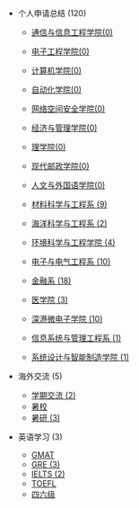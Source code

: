 - 个人申请总结 (120)

  - [通信与信息工程学院(0)](grad-application/通信与信息工程学院/README.md)

  - [电子工程学院(0)](grad-application/电子工程学院/README.md)

  - [计算机学院(0)](grad-application/计算机学院/README.md)

  - [自动化学院(0)](grad-application/自动化学院/README.md)

  - [网络空间安全学院(0)](grad-application/网络空间安全学院/README.md)

  - [经济与管理学院(0)](grad-application/经济与管理学院/README.md)

  - [理学院(0)](grad-application/理学院/README.md)

  - [现代邮政学院(0)](grad-application/现代邮政学院/README.md)

  - [人文与外国语学院(0)](grad-application/人文与外国语学院/README.md)

  - [材料科学与工程系 (9)](grad-application/materials-science-and-engineering/README.md)

  - [海洋科学与工程系 (2)](grad-application/marine-science-and-engineering/README.md)

  - [环境科学与工程学院 (4)](grad-application/environmental-science-and-engineering/README.md)

  - [电子与电气工程系 (10)](grad-application/electronic-and-electrical-engineering/README.md)

  - [金融系 (18)](grad-application/finance/README.md)

  - [医学院 (3)](grad-application/medicine/README.md)

  - [深港微电子学院 (10)](grad-application/microelectronics/README.md)

  - [信息系统与管理工程系 (1)](grad-application/information-systems-and-management-engineering/README.md)

  - [系统设计与智能制造学院 (1)](grad-application/sdim/README.md)

- 海外交流 (5)

  - [学期交流 (2)](oversea-program/semester-program/README.md)
  - [暑校 ](oversea-program/summer-school/README.md)
  - [暑研 (3)](oversea-program/summer-research/README.md)

- 英语学习 (3)

  - [GMAT ](英语学习/GMAT/README.md)
  - [GRE (3)](英语学习/GRE/README.md)
  - [IELTS (2)](英语学习/IELTS/README.md)
  - [TOEFL ](英语学习/TOEFL/README.md)
  - [四六级 ](英语学习/四六级/README.md)
